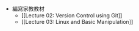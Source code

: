 - 編寫家教教材
	- [[Lecture 02: Version Control using Git]]
	- [[Lecture 03: Linux and Basic Manipulation]]